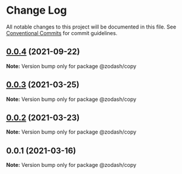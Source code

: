 # Change Log

All notable changes to this project will be documented in this file.
See [Conventional Commits](https://conventionalcommits.org) for commit guidelines.

## [0.0.4](https://github.com/zcorky/zodash/compare/@zodash/copy@0.0.3...@zodash/copy@0.0.4) (2021-09-22)

**Note:** Version bump only for package @zodash/copy





## [0.0.3](https://github.com/zcorky/zodash/compare/@zodash/copy@0.0.2...@zodash/copy@0.0.3) (2021-03-25)

**Note:** Version bump only for package @zodash/copy





## [0.0.2](https://github.com/zcorky/zodash/compare/@zodash/copy@0.0.1...@zodash/copy@0.0.2) (2021-03-23)

**Note:** Version bump only for package @zodash/copy





## 0.0.1 (2021-03-16)

**Note:** Version bump only for package @zodash/copy

